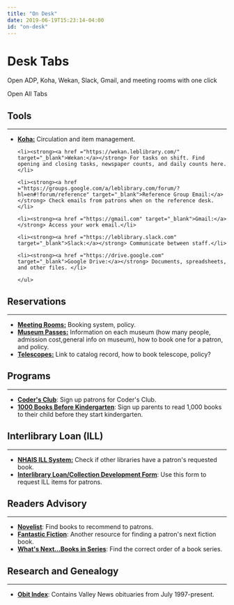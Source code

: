 ```yaml
---
title: "On Desk"
date: 2019-06-19T15:23:14-04:00
id: "on-desk"
---
```


<div class="col-sm-10">
<div role="main" class="main">

<div class="jumbotron" id="desk-jumbotron">
  <h1>Desk Tabs</h1>
  <p>Open ADP, Koha, Wekan, Slack, Gmail, and meeting rooms with one click</p>
  <p><a class="btn btn-primary btn-lg" role="button" onclick="multiLink()">Open All Tabs</a></p>
</div>

<!--
<div class="div-button content">
  <button type="button" class="btn btn-template-main reference_btn" onclick="multiLink()">Ref Tools</button>Opens all tabs for ADP, Slack, Email, Koha, Wekan, and the Booking Calendar.
</div>
-->


<div class="content">
  <h2 name="reservations" id="tools">Tools</h2>
  <hr>
    <ul>
    <li><strong><a href ="https://koha.leblibrary.com/" target="_blank">Koha:</a></strong> Circulation and item management.</li>

    <li><strong><a href ="https://wekan.leblibrary.com/" target="_blank">Wekan:</a></strong> For tasks on shift. Find opening and closing tasks, newspaper counts, and daily counts here.</li>

    <li><strong><a href ="https://groups.google.com/a/leblibrary.com/forum/?hl=en#!forum/reference" target="_blank">Reference Group Email:</a></strong> Check emails from patrons when on the reference desk.</li>

    <li><strong><a href ="https://gmail.com" target="_blank">Gmail:</a></strong> Access your work email.</li>

    <li><strong><a href ="https://leblibrary.slack.com" target="_blank">Slack:</a></strong> Communicate between staff.</li>

    <li><strong><a href ="https://drive.google.com" target="_blank">Google Drive:</a></strong> Documents, spreadsheets, and other files. </li>

    </ul>
</div>


<div class="content">
  <h2 id="reservations" name="reservations">Reservations</h2>
  <hr>
    <ul>
      <li><strong><a href ="https://drive.google.com" target="_blank">Meeting Rooms:</a></strong> Booking system, policy.</li>
      <li><strong><a href ="https://drive.google.com" target="_blank">Museum Passes:</a></strong>  Information on each museum (how many people, admission cost,general info on museum), how to book one for a patron, and policy.</li>
      <li><strong><a href ="https://drive.google.com" target="_blank">Telescopes:</a></strong> Link to catalog record, how to book telescope, policy?</li>
    </ul>
</div>


<div class="content">
  <h2 id="programs" name="programs">Programs</h2>
  <hr>
    <ul>
      <li><strong><a href="https://docs.google.com/document/d/1BZQTPE5FZP1Ai1g4PUs7btrWyBrAPmmSFboyvBNzs5o/edit?usp=sharing" target="_blank">Coder's Club</a></strong>: Sign up patrons for Coder's Club.</li>
      <li><strong><a href="https://docs.google.com/spreadsheets/d/1maLqswv1GBMrvbGMIeze3cRp69n6r-IVC2p8HjxST74/edit?usp=sharing" target="_blank">1000 Books Before Kindergarten</a></strong>: Sign up parents to read 1,000 books to their child before they start kindergarten.</li>
    </ul>
</div>


<div class="content" name="ill">
  <h2 id="ill">Interlibrary Loan (ILL)</h2>
  <hr>
    <ul>
      <li><strong><a href ="https://nhais.agshareit.com/home?cid=nhais&lid=nhais" target="_blank">NHAIS ILL System:</a></strong> Check if other libraries have a patron's requested book.</li>
      <li><strong><a href ="https://leblibrary.com/collection-development" target="_blank">Interlibrary Loan/Collection Development Form</a></strong>: Use this form to request ILL items for patrons.</li>
    </ul>
</div>

<div class="content">
  <h2 id="ra" name="ra" class="tab-pane">Readers Advisory</a></h2>
  <hr>
    <ul>
      <li><strong><a href="http://search.ebscohost.com/login.aspx?authtype=ip,cpid&custid=lebpub&profile=NOVPLUS" target="_blank">Novelist</a></strong>: Find books to recommend to patrons.</li>
      <li><strong><a href="https://www.fantasticfiction.com/" target="_blank">Fantastic Fiction</a></strong>: Another resource for finding a patron's next fiction book.</strong></li>
      <li><strong><a href="http://ww2.kdl.org/libcat/whatsnext.asp" target="_blank">What's Next...Books in Series</a></strong>: Find the correct order of a book series.</li>
    </ul>
</div>

<div class="content">
  <h2 id="research" name="research">Research and Genealogy</h2>
  <hr>
    <ul>
      <li><strong><a href="http://obits.leblibrary.lib/" target="_blank">Obit Index</a></strong>: Contains Valley News obituaries from July 1997-present.</li>
    </ul>
</div>

</div>
</div>
</div>
